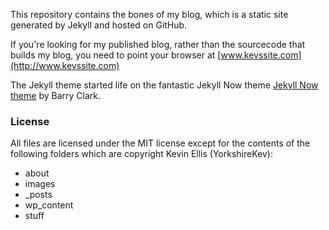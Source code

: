 This repository contains the bones of my blog, which is a static site generated by Jekyll and hosted on GitHub.

If you're looking for my published blog, rather than the sourcecode that builds my blog, you need to point your browser at [www.kevssite.com](http://www.kevssite.com)

The Jekyll theme started life on the fantastic Jekyll Now theme [Jekyll Now theme](https://github.com/barryclark/jekyll-now) by Barry Clark.

### License ###
All files are licensed under the MIT license except for the contents of the following folders which are copyright Kevin Ellis (YorkshireKev):

- about
- images
- _posts
- wp_content
- stuff

